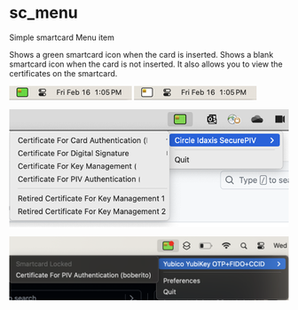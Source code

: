 # sc_menu
Simple smartcard Menu item

Shows a green smartcard icon when the card is inserted. Shows a blank smartcard icon when the card is not inserted. It also allows you to view the certificates on the smartcard.

![card in](in.png "Title")
![card out](out.png "Title")

![cert menu](view.png "View")

![locked](locked.png "Locked")
